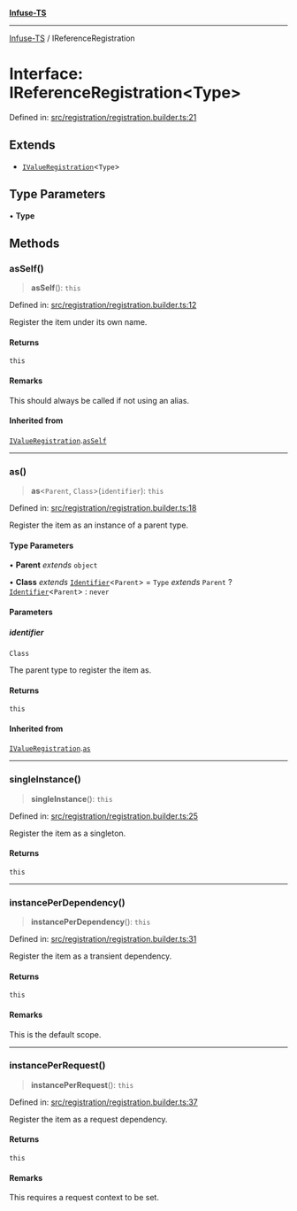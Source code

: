 [**Infuse-TS**](../README.md)

***

[Infuse-TS](../README.md) / IReferenceRegistration

# Interface: IReferenceRegistration\<Type\>

Defined in: [src/registration/registration.builder.ts:21](https://github.com/D-Kay6/Infuse-TS/blob/183255f9a4ec5e9ee4dba778a499aaf2ce7f4763/src/registration/registration.builder.ts#L21)

## Extends

- [`IValueRegistration`](IValueRegistration.md)\<`Type`\>

## Type Parameters

• **Type**

## Methods

### asSelf()

> **asSelf**(): `this`

Defined in: [src/registration/registration.builder.ts:12](https://github.com/D-Kay6/Infuse-TS/blob/183255f9a4ec5e9ee4dba778a499aaf2ce7f4763/src/registration/registration.builder.ts#L12)

Register the item under its own name.

#### Returns

`this`

#### Remarks

This should always be called if not using an alias.

#### Inherited from

[`IValueRegistration`](IValueRegistration.md).[`asSelf`](IValueRegistration.md#asself)

***

### as()

> **as**\<`Parent`, `Class`\>(`identifier`): `this`

Defined in: [src/registration/registration.builder.ts:18](https://github.com/D-Kay6/Infuse-TS/blob/183255f9a4ec5e9ee4dba778a499aaf2ce7f4763/src/registration/registration.builder.ts#L18)

Register the item as an instance of a parent type.

#### Type Parameters

• **Parent** *extends* `object`

• **Class** *extends* [`Identifier`](../type-aliases/Identifier.md)\<`Parent`\> = `Type` *extends* `Parent` ? [`Identifier`](../type-aliases/Identifier.md)\<`Parent`\> : `never`

#### Parameters

##### identifier

`Class`

The parent type to register the item as.

#### Returns

`this`

#### Inherited from

[`IValueRegistration`](IValueRegistration.md).[`as`](IValueRegistration.md#as)

***

### singleInstance()

> **singleInstance**(): `this`

Defined in: [src/registration/registration.builder.ts:25](https://github.com/D-Kay6/Infuse-TS/blob/183255f9a4ec5e9ee4dba778a499aaf2ce7f4763/src/registration/registration.builder.ts#L25)

Register the item as a singleton.

#### Returns

`this`

***

### instancePerDependency()

> **instancePerDependency**(): `this`

Defined in: [src/registration/registration.builder.ts:31](https://github.com/D-Kay6/Infuse-TS/blob/183255f9a4ec5e9ee4dba778a499aaf2ce7f4763/src/registration/registration.builder.ts#L31)

Register the item as a transient dependency.

#### Returns

`this`

#### Remarks

This is the default scope.

***

### instancePerRequest()

> **instancePerRequest**(): `this`

Defined in: [src/registration/registration.builder.ts:37](https://github.com/D-Kay6/Infuse-TS/blob/183255f9a4ec5e9ee4dba778a499aaf2ce7f4763/src/registration/registration.builder.ts#L37)

Register the item as a request dependency.

#### Returns

`this`

#### Remarks

This requires a request context to be set.

